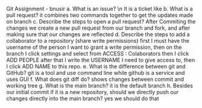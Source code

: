 Git Assignment - bnusir 
a. What is an issue? \n
It is a ticket like 
b. What is a pull request? 
it combines two commands together to get the updates made on branch
c. Describe the steps to open a pull request?
After Commiting the changes we create a new pull request from our branch and fork, and after making sure that our changes are reflected 
d. Describe the steps to add a collaborator to a repository (share write permissions) 
 first I must have the username of the person I want to grant a write permission, then on the branch I click settings and select from ACCESS : Colaborators then I  click ADD PEOPLE after that I write the USERNAME I need to give access to, then I click ADD NAME to this repo.
e. What is the difference between git and GitHub?
git is a tool and use command line while github is a service and uses GUI 
f. What does git diff do?
shows changes between commit and working tree 
g. What is the main branch?
it is the default branch 
h. Besides our initial commit if it is a new repository, should we directly push our changes directly into the main branch?
yes we should do that 
